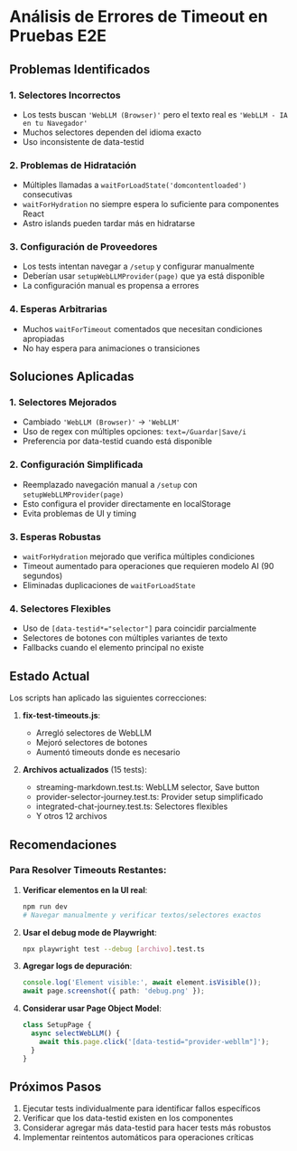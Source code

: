# Análisis de Errores de Timeout en Pruebas E2E

## Problemas Identificados

### 1. **Selectores Incorrectos**
- Los tests buscan `'WebLLM (Browser)'` pero el texto real es `'WebLLM - IA en tu Navegador'`
- Muchos selectores dependen del idioma exacto
- Uso inconsistente de data-testid

### 2. **Problemas de Hidratación**
- Múltiples llamadas a `waitForLoadState('domcontentloaded')` consecutivas
- `waitForHydration` no siempre espera lo suficiente para componentes React
- Astro islands pueden tardar más en hidratarse

### 3. **Configuración de Proveedores**
- Los tests intentan navegar a `/setup` y configurar manualmente
- Deberían usar `setupWebLLMProvider(page)` que ya está disponible
- La configuración manual es propensa a errores

### 4. **Esperas Arbitrarias**
- Muchos `waitForTimeout` comentados que necesitan condiciones apropiadas
- No hay espera para animaciones o transiciones

## Soluciones Aplicadas

### 1. **Selectores Mejorados**
- Cambiado `'WebLLM (Browser)'` → `'WebLLM'`
- Uso de regex con múltiples opciones: `text=/Guardar|Save/i`
- Preferencia por data-testid cuando está disponible

### 2. **Configuración Simplificada**
- Reemplazado navegación manual a `/setup` con `setupWebLLMProvider(page)`
- Esto configura el provider directamente en localStorage
- Evita problemas de UI y timing

### 3. **Esperas Robustas**
- `waitForHydration` mejorado que verifica múltiples condiciones
- Timeout aumentado para operaciones que requieren modelo AI (90 segundos)
- Eliminadas duplicaciones de `waitForLoadState`

### 4. **Selectores Flexibles**
- Uso de `[data-testid*="selector"]` para coincidir parcialmente
- Selectores de botones con múltiples variantes de texto
- Fallbacks cuando el elemento principal no existe

## Estado Actual

Los scripts han aplicado las siguientes correcciones:

1. **fix-test-timeouts.js**: 
   - Arregló selectores de WebLLM
   - Mejoró selectores de botones
   - Aumentó timeouts donde es necesario

2. **Archivos actualizados** (15 tests):
   - streaming-markdown.test.ts: WebLLM selector, Save button
   - provider-selector-journey.test.ts: Provider setup simplificado
   - integrated-chat-journey.test.ts: Selectores flexibles
   - Y otros 12 archivos

## Recomendaciones

### Para Resolver Timeouts Restantes:

1. **Verificar elementos en la UI real**:
   ```bash
   npm run dev
   # Navegar manualmente y verificar textos/selectores exactos
   ```

2. **Usar el debug mode de Playwright**:
   ```bash
   npx playwright test --debug [archivo].test.ts
   ```

3. **Agregar logs de depuración**:
   ```typescript
   console.log('Element visible:', await element.isVisible());
   await page.screenshot({ path: 'debug.png' });
   ```

4. **Considerar usar Page Object Model**:
   ```typescript
   class SetupPage {
     async selectWebLLM() {
       await this.page.click('[data-testid="provider-webllm"]');
     }
   }
   ```

## Próximos Pasos

1. Ejecutar tests individualmente para identificar fallos específicos
2. Verificar que los data-testid existen en los componentes
3. Considerar agregar más data-testid para hacer tests más robustos
4. Implementar reintentos automáticos para operaciones críticas
